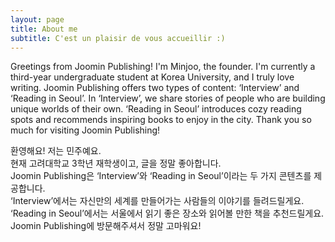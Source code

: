 ```yaml
---
layout: page
title: About me
subtitle: C'est un plaisir de vous accueillir :) 
---
```

Greetings from Joomin Publishing! I'm Minjoo, the founder. I'm currently a third-year undergraduate student at Korea University, and I truly love writing. Joomin Publishing offers two types of content: ‘Interview’ and ‘Reading in Seoul’. In ‘Interview’, we share stories of people who are building unique worlds of their own. ‘Reading in Seoul’ introduces cozy reading spots and recommends inspiring books to enjoy in the city. Thank you so much for visiting Joomin Publishing!  

환영해요! 저는 민주예요.  
현재 고려대학교 3학년 재학생이고, 글을 정말 좋아합니다.  
Joomin Publishing은 ‘Interview’와 ‘Reading in Seoul’이라는 두 가지 콘텐츠를 제공합니다.    
‘Interview’에서는 자신만의 세계를 만들어가는 사람들의 이야기를 들려드릴게요.   
‘Reading in Seoul’에서는 서울에서 읽기 좋은 장소와 읽어볼 만한 책을 추천드릴게요.   
Joomin Publishing에 방문해주셔서 정말 고마워요!


